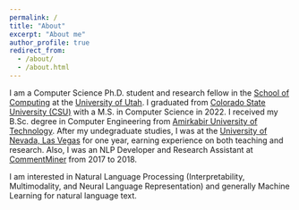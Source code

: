 ```yaml
---
permalink: /
title: "About"
excerpt: "About me"
author_profile: true
redirect_from: 
  - /about/
  - /about.html
---
```


I am a Computer Science Ph.D. student and research fellow in the [School of Computing](https://www.cs.utah.edu/) at the [University of Utah](https://www.utah.edu/). I graduated from [Colorado State University (CSU)](https://www.colostate.edu) with a M.S. in Computer Science in 2022. I received my B.Sc. degree in Computer Engineering from [Amirkabir University of Technology](http://aut.ac.ir/aut/). After my undegraduate studies, I was at the [University of Nevada, Las Vegas](https://unlv.edu) for one year, earning experience on both teaching and research. Also, I was an NLP Developer and Research Assistant at [CommentMiner](http://www.commentminer.ir/) from 2017 to 2018.

I am interested in Natural Language Processing (Interpretability, Multimodality, and Neural Language Representation) and generally Machine Learning for natural language text.
